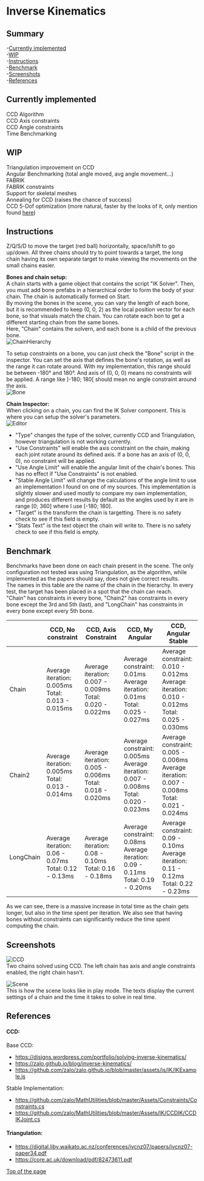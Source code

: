 # Inverse Kinematics

## <h2 id="top">Summary</h2>
-[Currently implemented](#implements)  
-[WIP](#wip)  
-[Instructions](#instructions)  
-[Benchmark](#benchmark)  
-[Screenshots](#screens)  
-[References](#references)  


## <h2 id="implements">Currently implemented</h2>
CCD Algorithm  
CCD Axis constraints  
CCD Angle constraints  
Time Benchmarking  

## <h2 id="wip">WIP</h2>
Triangulation improvement on CCD  
Angular Benchmarking (total angle moved, avg angle movement...)  
FABRIK  
FABRIK constraints  
Support for skeletal meshes  
Annealing for CCD (raises the chance of success)  
CCD 5-Dof optimization (more natural, faster by the looks of it, only mention found [here](https://zalo.github.io/blog/inverse-kinematics/#bonus-direction))  

## <h2 id="instructions">Instructions</h2>
Z/Q/S/D to move the target (red ball) horizontally, space/lshift to go up/down. All three chains should try to point towards a target, the long chain having its own separate target to make viewing the movements on the small chains easier.  

**Bones and chain setup:**  
A chain starts with a game object that contains the script "IK Solver". Then, you must add bone prefabs in a hierarchical order to form the body of your chain. The chain is automatically formed on Start.  
By moving the bones in the scene, you can vary the length of each bone, but it is recommended to keep (0, 0, 2) as the local position vector for each bone, so that visuals match the chain. You can rotate each bon to get a different starting chain from the same bones.  
Here, "Chain" contains the solvern, and each bone is a child of the previous bone.  
![ChainHierarchy](ReadMeResources/chainHierarchy.png)   

To setup constraints on a bone, you can just check the "Bone" script in the inspector. You can set the axis that defines the bone's rotation, as well as the range it can rotate around. With my implementation, this range should be between -180° and 180°. And axis of (0, 0, 0) means no constraints will be applied. A range like ]-180; 180[ should mean no angle constraint around the axis.  
![Bone](ReadMeResources/bone.png)   


**Chain Inspector:**  
When clicking on a chain, you can find the IK Solver component. This is where you can setup the solver's parameters.  
![Editor](ReadMeResources/editor.png)  
- "Type" changes the type of the solver, currently CCD and Triangulation, however triangulation is not working currently.  
- "Use Constraints" will enable the axis constraint on the chain, making each joint rotate around its defined axis. If a bone has an axis of (0, 0, 0), no constraint will be applied.  
- "Use Angle Limit" will enable the angular limit of the chain's bones. This has no effect if "Use Constraints" is not enabled.  
- "Stable Angle Limit" will change the calculations of the angle limit to use an implementation I found on one of my sources. This implementation is slightly slower and used mostly to compare my own implementation, and produces different results by default as the angles used by it are in range [0; 360] where I use [-180; 180].  
- "Target" is the transform the chain is targetting. There is no safety check to see if this field is empty.  
- "Stats Text" is the text object the chain will write to. There is no safety check to see if this field is empty.  

## <h2 id="benchmark">Benchmark</h2>

Benchmarks have been done on each chain present in the scene. The only configuration not tested was using Triangulation, as the algorithm, while implemented as the papers should say, does not give correct results.  
The names in this table are the name of the chain in the hierarchy. In every test, the target has been placed in a spot that the chain can reach.  
"Chain" has constraints in every bone, "Chain2" has constraints in every bone except the 3rd and 5th (last), and "LongChain" has constraints in every bone except every 5th bone.  

|           | CCD, No constraint                                       | CCD, Axis Constraint                                         | CCD, My Angular                                                                             | CCD, Angular Stable                                                                                 |
|-----------|----------------------------------------------------------|--------------------------------------------------------------|---------------------------------------------------------------------------------------------|-----------------------------------------------------------------------------------------------------|
| Chain     | Average iteration: 0.005ms<br>Total: 0.013 - 0.015ms     | Average iteration: 0.007 - 0.009ms<br>Total: 0.020 - 0.022ms | Average constraint: 0.01ms<br>Average iteration: 0.01ms<br>Total: 0.025 - 0.027ms           | Average constraint: 0.010 - 0.012ms<br>Average iteration: 0.010 - 0.012ms<br>Total: 0.025 - 0.030ms |
| Chain2    | Average iteration: 0.005ms<br>Total: 0.013 - 0.014ms     | Average iteration: 0.005 - 0.006ms<br>Total: 0.018 - 0.020ms | Average constraint: 0.005ms<br>Average iteration: 0.007 - 0.008ms<br>Total: 0.020 - 0.023ms | Average constraint: 0.005 - 0.006ms<br>Average iteration: 0.007 - 0.008ms<br>Total: 0.021 - 0.024ms |
| LongChain | Average iteration: 0.06 - 0.07ms<br>Total: 0.12 - 0.13ms | Average iteration: 0.08 - 0.10ms<br>Total: 0.16 - 0.18ms     | Average constraint: 0.08ms<br>Average iteration: 0.09 - 0.11ms<br>Total: 0.19 - 0.20ms      | Average constraint: 0.09 - 0.10ms<br>Average iteration: 0.11 - 0.12ms<br>Total: 0.22 - 0.23ms       |  

As we can see, there is a massive increase in total time as the chain gets longer, but also in the time spent per iteration. We also see that having bones without constraints can significantly reduce the time spent computing the chain.  

## <h2 id="screens">Screenshots</h2>

![CCD](ReadMeResources/CCD.png)  
Two chains solved using CCD. The left chain has axis and angle constraints enabled, the right chain hasn't.    

![Scene](ReadMeResources/scene.png)  
This is how the scene looks like in play mode. The texts display the current settings of a chain and the time it takes to solve in real time.  


## <h2 id="references">References</h2>

#### CCD:  
Base CCD:  
- https://disigns.wordpress.com/portfolio/solving-inverse-kinematics/  
- https://zalo.github.io/blog/inverse-kinematics/  
- https://github.com/zalo/zalo.github.io/blob/master/assets/js/IK/IKExample.js  

Stable Implementation:
- https://github.com/zalo/MathUtilities/blob/master/Assets/Constraints/Constraints.cs  
- https://github.com/zalo/MathUtilities/blob/master/Assets/IK/CCDIK/CCDIKJoint.cs  

#### Triangulation:  
- https://digital.liby.waikato.ac.nz/conferences/ivcnz07/papers/ivcnz07-paper34.pdf  
- https://core.ac.uk/download/pdf/82473611.pdf  

[Top of the page](#top)
